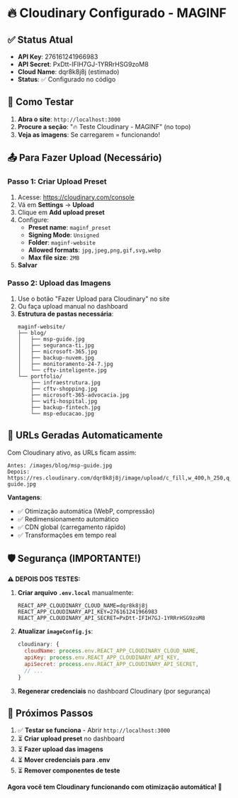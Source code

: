 # 🔥 Cloudinary Configurado - MAGINF

## ✅ Status Atual
- **API Key**: 276161241966983
- **API Secret**: PxDtt-IFIH7GJ-1YRRrHSG9zoM8  
- **Cloud Name**: dqr8k8j8j (estimado)
- **Status**: ✅ Configurado no código

## 🚀 Como Testar

1. **Abra o site**: `http://localhost:3000`
2. **Procure a seção**: "🔥 Teste Cloudinary - MAGINF" (no topo)
3. **Veja as imagens**: Se carregarem = funcionando!

## 📤 Para Fazer Upload (Necessário)

### **Passo 1: Criar Upload Preset**
1. Acesse: https://cloudinary.com/console
2. Vá em **Settings** → **Upload**
3. Clique em **Add upload preset**
4. Configure:
   - **Preset name**: `maginf_preset`
   - **Signing Mode**: `Unsigned`
   - **Folder**: `maginf-website`
   - **Allowed formats**: `jpg,jpeg,png,gif,svg,webp`
   - **Max file size**: `2MB`
5. **Salvar**

### **Passo 2: Upload das Imagens**
1. Use o botão "Fazer Upload para Cloudinary" no site
2. Ou faça upload manual no dashboard
3. **Estrutura de pastas necessária**:
   ```
   maginf-website/
   ├── blog/
   │   ├── msp-guide.jpg
   │   ├── seguranca-ti.jpg
   │   ├── microsoft-365.jpg
   │   ├── backup-nuvem.jpg
   │   ├── monitoramento-24-7.jpg
   │   └── cftv-inteligente.jpg
   └── portfolio/
       ├── infraestrutura.jpg
       ├── cftv-shopping.jpg
       ├── microsoft-365-advocacia.jpg
       ├── wifi-hospital.jpg
       ├── backup-fintech.jpg
       └── msp-educacao.jpg
   ```

## 🔧 URLs Geradas Automaticamente

Com Cloudinary ativo, as URLs ficam assim:
```
Antes: /images/blog/msp-guide.jpg
Depois: https://res.cloudinary.com/dqr8k8j8j/image/upload/c_fill,w_400,h_250,q_auto,f_auto/blog/msp-guide.jpg
```

**Vantagens**:
- ✅ Otimização automática (WebP, compressão)
- ✅ Redimensionamento automático
- ✅ CDN global (carregamento rápido)
- ✅ Transformações em tempo real

## 🛡️ Segurança (IMPORTANTE!)

**⚠️ DEPOIS DOS TESTES:**

1. **Criar arquivo `.env.local`** manualmente:
   ```
   REACT_APP_CLOUDINARY_CLOUD_NAME=dqr8k8j8j
   REACT_APP_CLOUDINARY_API_KEY=276161241966983
   REACT_APP_CLOUDINARY_API_SECRET=PxDtt-IFIH7GJ-1YRRrHSG9zoM8
   ```

2. **Atualizar `imageConfig.js`**:
   ```javascript
   cloudinary: {
     cloudName: process.env.REACT_APP_CLOUDINARY_CLOUD_NAME,
     apiKey: process.env.REACT_APP_CLOUDINARY_API_KEY,
     apiSecret: process.env.REACT_APP_CLOUDINARY_API_SECRET,
     // ...
   }
   ```

3. **Regenerar credenciais** no dashboard Cloudinary (por segurança)

## 🎯 Próximos Passos

1. ✅ **Testar se funciona** - Abrir `http://localhost:3000`
2. ⏳ **Criar upload preset** no dashboard
3. ⏳ **Fazer upload das imagens**
4. ⏳ **Mover credenciais para .env**
5. ⏳ **Remover componentes de teste**

**Agora você tem Cloudinary funcionando com otimização automática! 🎉**
